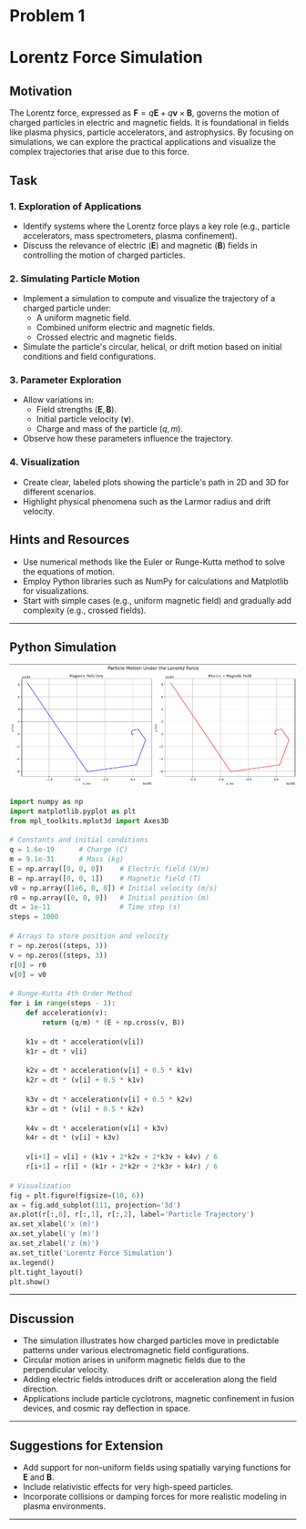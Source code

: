 # Problem 1
# Lorentz Force Simulation

## Motivation

The Lorentz force, expressed as $\mathbf{F} = q\mathbf{E} + q\mathbf{v} \times \mathbf{B}$, governs the motion of charged particles in electric and magnetic fields. It is foundational in fields like plasma physics, particle accelerators, and astrophysics. By focusing on simulations, we can explore the practical applications and visualize the complex trajectories that arise due to this force.

## Task

### 1. Exploration of Applications
- Identify systems where the Lorentz force plays a key role (e.g., particle accelerators, mass spectrometers, plasma confinement).
- Discuss the relevance of electric ($\mathbf{E}$) and magnetic ($\mathbf{B}$) fields in controlling the motion of charged particles.

### 2. Simulating Particle Motion
- Implement a simulation to compute and visualize the trajectory of a charged particle under:
  - A uniform magnetic field.
  - Combined uniform electric and magnetic fields.
  - Crossed electric and magnetic fields.
- Simulate the particle's circular, helical, or drift motion based on initial conditions and field configurations.

### 3. Parameter Exploration
- Allow variations in:
  - Field strengths ($\mathbf{E}, \mathbf{B}$).
  - Initial particle velocity ($\mathbf{v}$).
  - Charge and mass of the particle ($q, m$).
- Observe how these parameters influence the trajectory.

### 4. Visualization
- Create clear, labeled plots showing the particle's path in 2D and 3D for different scenarios.
- Highlight physical phenomena such as the Larmor radius and drift velocity.

## Hints and Resources
- Use numerical methods like the Euler or Runge-Kutta method to solve the equations of motion.
- Employ Python libraries such as NumPy for calculations and Matplotlib for visualizations.
- Start with simple cases (e.g., uniform magnetic field) and gradually add complexity (e.g., crossed fields).

---

## Python Simulation

![alt text](image.png)
```python
import numpy as np
import matplotlib.pyplot as plt
from mpl_toolkits.mplot3d import Axes3D

# Constants and initial conditions
q = 1.6e-19      # Charge (C)
m = 9.1e-31      # Mass (kg)
E = np.array([0, 0, 0])    # Electric field (V/m)
B = np.array([0, 0, 1])    # Magnetic field (T)
v0 = np.array([1e6, 0, 0]) # Initial velocity (m/s)
r0 = np.array([0, 0, 0])   # Initial position (m)
dt = 1e-11                 # Time step (s)
steps = 1000

# Arrays to store position and velocity
r = np.zeros((steps, 3))
v = np.zeros((steps, 3))
r[0] = r0
v[0] = v0

# Runge-Kutta 4th Order Method
for i in range(steps - 1):
    def acceleration(v):
        return (q/m) * (E + np.cross(v, B))

    k1v = dt * acceleration(v[i])
    k1r = dt * v[i]

    k2v = dt * acceleration(v[i] + 0.5 * k1v)
    k2r = dt * (v[i] + 0.5 * k1v)

    k3v = dt * acceleration(v[i] + 0.5 * k2v)
    k3r = dt * (v[i] + 0.5 * k2v)

    k4v = dt * acceleration(v[i] + k3v)
    k4r = dt * (v[i] + k3v)

    v[i+1] = v[i] + (k1v + 2*k2v + 2*k3v + k4v) / 6
    r[i+1] = r[i] + (k1r + 2*k2r + 2*k3r + k4r) / 6

# Visualization
fig = plt.figure(figsize=(10, 6))
ax = fig.add_subplot(111, projection='3d')
ax.plot(r[:,0], r[:,1], r[:,2], label='Particle Trajectory')
ax.set_xlabel('x (m)')
ax.set_ylabel('y (m)')
ax.set_zlabel('z (m)')
ax.set_title('Lorentz Force Simulation')
ax.legend()
plt.tight_layout()
plt.show()
```

---

## Discussion
- The simulation illustrates how charged particles move in predictable patterns under various electromagnetic field configurations.
- Circular motion arises in uniform magnetic fields due to the perpendicular velocity.
- Adding electric fields introduces drift or acceleration along the field direction.
- Applications include particle cyclotrons, magnetic confinement in fusion devices, and cosmic ray deflection in space.

---

## Suggestions for Extension
- Add support for non-uniform fields using spatially varying functions for $\mathbf{E}$ and $\mathbf{B}$.
- Include relativistic effects for very high-speed particles.
- Incorporate collisions or damping forces for more realistic modeling in plasma environments.

---
